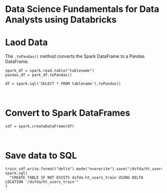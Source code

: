 # Data Science Fundamentals for Data Analysts using Databricks

# Laod Data
The `.toPandas()` method converts the Spark DataFrame to a Pandas DataFrame.
```
spark_df = spark.read.table("tablename")
pandas_df = park_df.toPandas()
```

```
df = spark.sql('SELECT * FROM tablename').toPandas()
```

<br>

# Convert to Spark DataFrames

```
sdf = spark.createDataFrame(df)
```

<br>

# Save data to SQL

```
train_sdf.write.format("delta").mode("overwrite").save("/dsfda/ht_users_train")
spark.sql(
  "CREATE TABLE IF NOT EXISTS dsfda.ht_users_train USING DELTA LOCATION '/dsfda/ht_users_train'"
)
```

<br>

# 

```
```

<br>

# 

```
```

<br>

